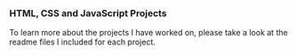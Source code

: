 ### HTML, CSS and JavaScript Projects

To learn more about the projects I have worked on, please take a look at the readme files I included for each project.

